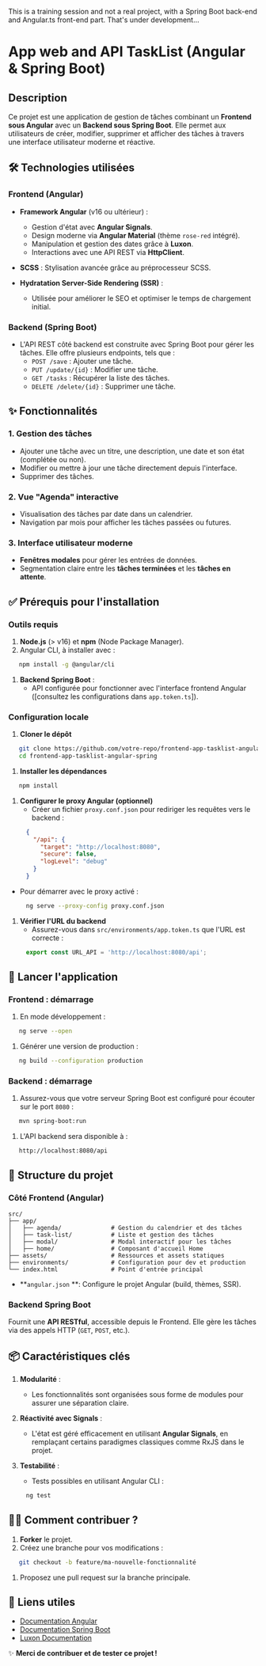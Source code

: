 This is a training session and not a real project, with a Spring Boot back-end and Angular.ts front-end part.
That's under development...

# App web and API TaskList (Angular & Spring Boot)
## Description
Ce projet est une application de gestion de tâches combinant un **Frontend sous Angular** avec un **Backend sous Spring Boot**. Elle permet aux utilisateurs de créer, modifier, supprimer et afficher des tâches à travers une interface utilisateur moderne et réactive.
## 🛠️ **Technologies utilisées**
### **Frontend (Angular)**
- **Framework Angular** (v16 ou ultérieur) :
    - Gestion d'état avec **Angular Signals**.
    - Design moderne via **Angular Material** (thème `rose-red` intégré).
    - Manipulation et gestion des dates grâce à **Luxon**.
    - Interactions avec une API REST via **HttpClient**.

- **SCSS** : Stylisation avancée grâce au préprocesseur SCSS.
- **Hydratation Server-Side Rendering (SSR)** :
    - Utilisée pour améliorer le SEO et optimiser le temps de chargement initial.

### **Backend (Spring Boot)**
- L'API REST côté backend est construite avec Spring Boot pour gérer les tâches. Elle offre plusieurs endpoints, tels que :
    - `POST /save` : Ajouter une tâche.
    - `PUT /update/{id}` : Modifier une tâche.
    - `GET /tasks` : Récupérer la liste des tâches.
    - `DELETE /delete/{id}` : Supprimer une tâche.

## ✨ **Fonctionnalités**
### **1. Gestion des tâches**
- Ajouter une tâche avec un titre, une description, une date et son état (complétée ou non).
- Modifier ou mettre à jour une tâche directement depuis l'interface.
- Supprimer des tâches.

### **2. Vue "Agenda" interactive**
- Visualisation des tâches par date dans un calendrier.
- Navigation par mois pour afficher les tâches passées ou futures.

### **3. Interface utilisateur moderne**
- **Fenêtres modales** pour gérer les entrées de données.
- Segmentation claire entre les **tâches terminées** et les **tâches en attente**.

## ✅ **Prérequis pour l'installation**
### **Outils requis**
1. **Node.js** (> v16) et **npm** (Node Package Manager).
2. Angular CLI, à installer avec :
``` bash
   npm install -g @angular/cli
```
1. **Backend Spring Boot** :
    - API configurée pour fonctionner avec l'interface frontend Angular ([consultez les configurations dans `app.token.ts`]).

### **Configuration locale**
1. **Cloner le dépôt**
``` bash
   git clone https://github.com/votre-repo/frontend-app-tasklist-angular-spring.git
   cd frontend-app-tasklist-angular-spring
```
1. **Installer les dépendances**
``` bash
   npm install
```
1. **Configurer le proxy Angular (optionnel)**
    - Créer un fichier `proxy.conf.json` pour rediriger les requêtes vers le backend :
``` json
     {
       "/api": {
         "target": "http://localhost:8080",
         "secure": false,
         "logLevel": "debug"
       }
     }
```
- Pour démarrer avec le proxy activé :
``` bash
     ng serve --proxy-config proxy.conf.json
```
1. **Vérifier l'URL du backend**
    - Assurez-vous dans `src/environments/app.token.ts` que l'URL est correcte :
``` typescript
     export const URL_API = 'http://localhost:8080/api';
```
## 🚀 **Lancer l'application**
### **Frontend : démarrage**
1. En mode développement :
``` bash
   ng serve --open
```
1. Générer une version de production :
``` bash
   ng build --configuration production
```
### **Backend : démarrage**
1. Assurez-vous que votre serveur Spring Boot est configuré pour écouter sur le port `8080` :
``` bash
   mvn spring-boot:run
```
1. L'API backend sera disponible à :
``` 
   http://localhost:8080/api
```
## 🧩 **Structure du projet**
### **Côté Frontend (Angular)**
``` 
src/
├── app/
│   ├── agenda/              # Gestion du calendrier et des tâches
│   ├── task-list/           # Liste et gestion des tâches
│   ├── modal/               # Modal interactif pour les tâches
│   ├── home/                # Composant d'accueil Home
├── assets/                  # Ressources et assets statiques
├── environments/            # Configuration pour dev et production
└── index.html               # Point d'entrée principal
```
- **`angular.json` **: Configure le projet Angular (build, thèmes, SSR).

### **Backend Spring Boot**
Fournit une **API RESTful**, accessible depuis le Frontend. Elle gère les tâches via des appels HTTP (`GET`, `POST`, etc.).
## 📦 **Caractéristiques clés**
1. **Modularité** :
    - Les fonctionnalités sont organisées sous forme de modules pour assurer une séparation claire.

2. **Réactivité avec Signals** :
    - L'état est géré efficacement en utilisant **Angular Signals**, en remplaçant certains paradigmes classiques comme RxJS dans le projet.

3. **Testabilité** :
    - Tests possibles en utilisant Angular CLI :
``` bash
     ng test
```
## 👨‍💻 **Comment contribuer ?**
1. **Forker** le projet.
2. Créez une branche pour vos modifications :
``` bash
   git checkout -b feature/ma-nouvelle-fonctionnalité
```
1. Proposez une pull request sur la branche principale.

## 🎯 **Liens utiles**
- [Documentation Angular](https://angular.io/docs)
- [Documentation Spring Boot](https://spring.io/projects/spring-boot)
- [Luxon Documentation](https://moment.github.io/luxon/)

✨ **Merci de contribuer et de tester ce projet !**

